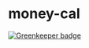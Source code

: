 # money-cal

[![Greenkeeper badge](https://badges.greenkeeper.io/alikahwaji/money-cal.svg)](https://greenkeeper.io/)